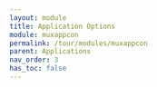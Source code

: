 ```yaml
---
layout: module
title: Application Options
module: muxappcon
permalink: /tour/modules/muxappcon
parent: Applications
nav_order: 3
has_toc: false
---
```

